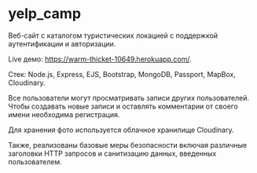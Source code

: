 # yelp_camp

Веб-сайт с каталогом туристических локацией с поддержкой аутентификации и авторизации.

Live демо: https://warm-thicket-10649.herokuapp.com/.

Стек: Node.js, Express, EJS, Bootstrap, MongoDB, Passport, MapBox, Cloudinary.

Все пользователи могут просматривать записи других пользователей. 
Чтобы создавать новые записи и оставлять комментарии от своего имени необходима регистрация.

Для хранения фото используется облачное хранилище Cloudinary.

Также, реализованы базовые меры безопасности включая различные заголовки HTTP запросов и санитизацию данных, введенных пользователем.

